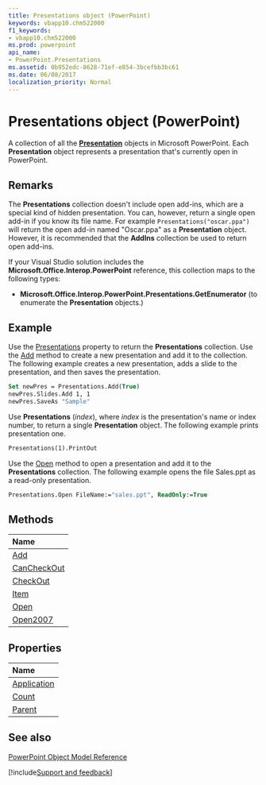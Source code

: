 ```yaml
---
title: Presentations object (PowerPoint)
keywords: vbapp10.chm522000
f1_keywords:
- vbapp10.chm522000
ms.prod: powerpoint
api_name:
- PowerPoint.Presentations
ms.assetid: 0b952edc-8628-71ef-e854-3bcefbb3bc61
ms.date: 06/08/2017
localization_priority: Normal
---
```



# Presentations object (PowerPoint)

A collection of all the  **[Presentation](PowerPoint.Presentation.md)** objects in Microsoft PowerPoint. Each **Presentation** object represents a presentation that's currently open in PowerPoint.


## Remarks

The  **Presentations** collection doesn't include open add-ins, which are a special kind of hidden presentation. You can, however, return a single open add-in if you know its file name. For example `Presentations("oscar.ppa")` will return the open add-in named "Oscar.ppa" as a **Presentation** object. However, it is recommended that the **AddIns** collection be used to return open add-ins.

If your Visual Studio solution includes the  **Microsoft.Office.Interop.PowerPoint** reference, this collection maps to the following types:


-  **Microsoft.Office.Interop.PowerPoint.Presentations.GetEnumerator** (to enumerate the **Presentation** objects.)
    

## Example

Use the [Presentations](PowerPoint.Application.Presentations.md) property to return the **Presentations** collection. Use the [Add](PowerPoint.Presentations.Add.md) method to create a new presentation and add it to the collection. The following example creates a new presentation, adds a slide to the presentation, and then saves the presentation.


```vb
Set newPres = Presentations.Add(True) 
newPres.Slides.Add 1, 1 
newPres.SaveAs "Sample"
```

Use  **Presentations** (_index_), where _index_ is the presentation's name or index number, to return a single **Presentation** object. The following example prints presentation one.




```vb
Presentations(1).PrintOut
```

Use the [Open](PowerPoint.Presentations.Open.md) method to open a presentation and add it to the **Presentations** collection. The following example opens the file Sales.ppt as a read-only presentation.




```vb
Presentations.Open FileName:="sales.ppt", ReadOnly:=True
```


## Methods



|Name|
|:-----|
|[Add](PowerPoint.Presentations.Add.md)|
|[CanCheckOut](PowerPoint.Presentations.CanCheckOut.md)|
|[CheckOut](PowerPoint.Presentations.CheckOut.md)|
|[Item](PowerPoint.Presentations.Item.md)|
|[Open](PowerPoint.Presentations.Open.md)|
|[Open2007](PowerPoint.Presentations.Open2007.md)|

## Properties



|Name|
|:-----|
|[Application](PowerPoint.Presentations.Application.md)|
|[Count](PowerPoint.Presentations.Count.md)|
|[Parent](PowerPoint.Presentations.Parent.md)|

## See also


[PowerPoint Object Model Reference](overview/PowerPoint/object-model.md)

[!include[Support and feedback](~/includes/feedback-boilerplate.md)]
